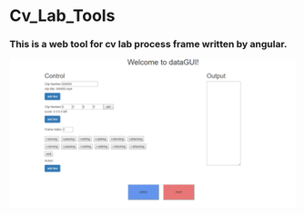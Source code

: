 # Cv_Lab_Tools

### This is a web tool for cv lab process frame written by angular.    
    
        
        

![GitHub](https://github.com/xiaohai0520/Cv_Lab_Tools/blob/master/img/gui.png?raw=true)

